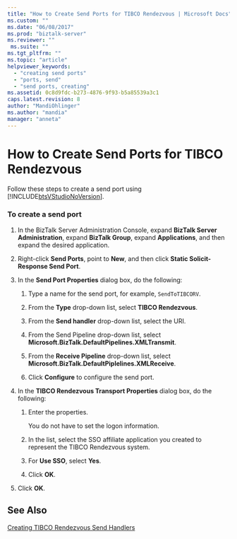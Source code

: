 ```yaml
---
title: "How to Create Send Ports for TIBCO Rendezvous | Microsoft Docs"
ms.custom: ""
ms.date: "06/08/2017"
ms.prod: "biztalk-server"
ms.reviewer: ""
 ms.suite: ""
ms.tgt_pltfrm: ""
ms.topic: "article"
helpviewer_keywords: 
  - "creating send ports"
  - "ports, send"
  - "send ports, creating"
ms.assetid: 0c8d9fdc-b273-4876-9f93-b5a85539a3c1
caps.latest.revision: 8
author: "MandiOhlinger"
ms.author: "mandia"
manager: "anneta"
---
```

# How to Create Send Ports for TIBCO Rendezvous
Follow these steps to create a send port using [!INCLUDE[btsVStudioNoVersion](../includes/btsvstudionoversion-md.md)].  
  
### To create a send port  
  
1.  In the BizTalk Server Administration Console, expand **BizTalk Server Administration**, expand **BizTalk Group**, expand **Applications**, and then expand the desired application.  
  
2.  Right-click **Send Ports**, point to **New**, and then click **Static Solicit-Response Send Port**.  
  
3.  In the **Send Port Properties** dialog box, do the following:  
  
    1.  Type a name for the send port, for example, `SendToTIBCORV`.  
  
    2.  From the **Type** drop-down list, select **TIBCO Rendezvous**.  
  
    3.  From the **Send handler** drop-down list, select the URI.  
  
    4.  From the Send Pipeline drop-down list, select **Microsoft.BizTalk.DefaultPipelines.XMLTransmit**.  
  
    5.  From the **Receive Pipeline** drop-down list, select **Microsoft.BizTalk.DefaultPiplelines.XMLReceive**.  
  
    6.  Click **Configure** to configure the send port.  
  
4.  In the **TIBCO Rendezvous Transport Properties** dialog box, do the following:  
  
    1.  Enter the properties.  
  
         You do not have to set the logon information.  
  
    2.  In the list, select the SSO affiliate application you created to represent the TIBCO Rendezvous system.  
  
    3.  For **Use SSO**, select **Yes**.  
  
    4.  Click **OK**.  
  
5.  Click **OK**.  
  
## See Also  
 [Creating TIBCO Rendezvous Send Handlers](../core/creating-tibco-rendezvous-send-handlers.md)